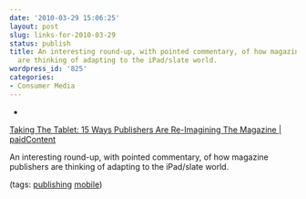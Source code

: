 ```yaml
---
date: '2010-03-29 15:06:25'
layout: post
slug: links-for-2010-03-29
status: publish
title: An interesting round-up, with pointed commentary, of how magazine publishers
  are thinking of adapting to the iPad/slate world.
wordpress_id: '825'
categories:
- Consumer Media
---
```


  *


[Taking The Tablet: 15 Ways Publishers Are Re-Imagining The Magazine															| paidContent](http://paidcontent.org/list/tabletmags/)


An interesting round-up, with pointed commentary, of how magazine publishers are thinking of adapting to the iPad/slate world.


(tags: [publishing](http://delicious.com/eob/publishing) [mobile](http://delicious.com/eob/mobile))




